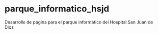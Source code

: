 # parque_informatico_hsjd
Desarrollo de página para el parque informático del Hospital San Juan de Dios

